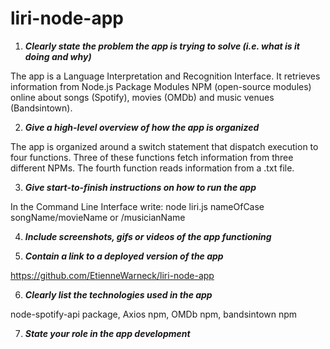 # liri-node-app

1. **_Clearly state the problem the app is trying to solve (i.e. what is it doing and why)_**

 The app is a Language Interpretation and Recognition Interface.
 It retrieves information from Node.js Package Modules NPM (open-source modules) online about 
 songs (Spotify), movies (OMDb) and music venues (Bandsintown).
 
2. **_Give a high-level overview of how the app is organized_**

The app is organized around a switch statement that dispatch execution to four functions.
Three of these functions fetch information from three different NPMs.
The fourth function reads information from a .txt file.

3. **_Give start-to-finish instructions on how to run the app_**

In the Command Line Interface write: node liri.js nameOfCase songName/movieName or /musicianName

4. **_Include screenshots, gifs or videos of the app functioning_**

5. **_Contain a link to a deployed version of the app_**

https://github.com/EtienneWarneck/liri-node-app

6. **_Clearly list the technologies used in the app_**

node-spotify-api package, Axios npm, OMDb npm, bandsintown npm


7. **_State your role in the app development_**

